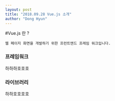 ```yaml
---
layout: post
title: "2018.09.28 Vue.js 소개"
author: "Dong Hyun"
---
```


#Vue.js 란 ? 

`
웹 페이지 화면을 개발하기 위한 프런트엔드 프레임 워크입니다.
`

### 프레임워크
하하하호호호

### 라이브러리
하하호호호호
